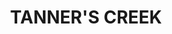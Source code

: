 ---
pid: NS156
title: TANNER'S CREEK
location_transcription: Fairmount Park, East Park, Randolph Creek
zipcode: '19146'
outside_phl: 
neighborhood: Graduate Hospital,Naval Square,Southwest Center City
age: '35'
age_range: 30-39
instagram: 
image_file_name: NS_156.jpg
proposal_transcription: Noted African American artist Henry Ossawa Tanner lived in
  Strawberry Mansion and one day, his father took him on a ramble through E. Fairmount
  Park.  As they entered a point near the Shuylkill, they came upon a painter working
  al fresco.  Tanner says in his Autobiography that it was then that he realized what
  an artist was and he committed himself to becoming one.
topic: African Americans,Art,Environment,History,Philadelphia
topic_summary: 0, 0, 0, 0, 0
type: Other No Form
keywords_other: Henry Ossawa Tanner, Fairmount Park, Schuylkill River, Randolph Creek,
  Painting, Art, Strawberry Mansion
credit: Chis Dog
image_labels: 
twitter: nfr_phl
facebook: 
permalink: "/monuments/ns156/"
layout: item-page
---